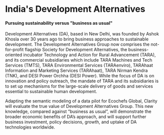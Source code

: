# India's Development Alternatives

#### Pursuing sustainability versus "business as usual"

Development Alternatives \(DA\), based in New Delhi, was founded by Ashok Khosla over 30 years ago to bring business approaches to sustainable development. The Development Alternatives Group now comprises the not-for-profit flagship Society for Development Alternatives, the business-oriented incubator Technology and Action for Rural Advancement \(TARA\), and its commercial subsidiaries which include TARA Machines and Tech Services \(TMTS\), TARA Environmental Services \(TARAenviro\), TARAhaat Information and Marketing Services \(TARAhaat\), TARA Nirman Kendra \(TNK\), and DESI Power Orchha \(DESI Power\). While the focus of DA is on innovation and policy outreach, the mandate of TARA and its subsidiaries is to set up mechanisms for the large-scale delivery of goods and services essential to sustainable human development.

Adapting the semantic modeling of a data pilot for Ecochefs Global, Clarity will evaluate the true value of Development Alternatives Group. This new knowledge, compared against “business as usual”, will demonstrate the broader economic benefits of DA’s approach, and will support further business investment, policy decisions, growth, and uptake of DA technologies worldwide.

